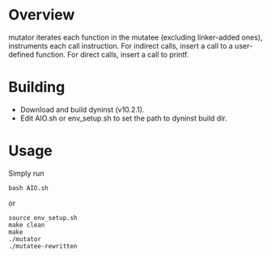 # Overview
mutator iterates each function in the mutatee (excluding linker-added ones), instruments each call instruction. For indirect calls, insert a call to a user-defined function. For direct calls, insert a call to printf.
# Building
* Download and build dyninst (v10.2.1). 
* Edit AIO.sh or env_setup.sh to set the path to dyninst build dir.
# Usage
Simply run
```
bash AIO.sh
```
or
```
source env_setup.sh
make clean
make
./mutator
./mutatee-rewritten
```